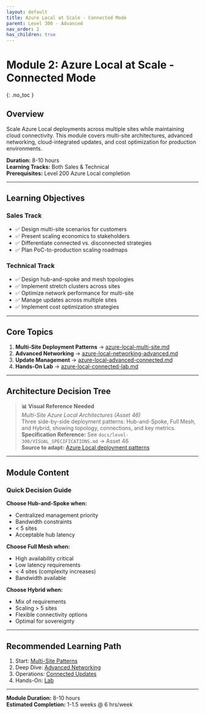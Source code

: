 ```yaml
---
layout: default
title: Azure Local at Scale - Connected Mode
parent: Level 300 - Advanced
nav_order: 2
has_children: true
---
```


# Module 2: Azure Local at Scale - Connected Mode
{: .no_toc }

## Overview

Scale Azure Local deployments across multiple sites while maintaining cloud connectivity. This module covers multi-site architectures, advanced networking, cloud-integrated updates, and cost optimization for production environments.

**Duration:** 8-10 hours  
**Learning Tracks:** Both Sales & Technical  
**Prerequisites:** Level 200 Azure Local completion

---

## Learning Objectives

### Sales Track
- ✅ Design multi-site scenarios for customers
- ✅ Present scaling economics to stakeholders
- ✅ Differentiate connected vs. disconnected strategies
- ✅ Plan PoC-to-production scaling roadmaps

### Technical Track
- ✅ Design hub-and-spoke and mesh topologies
- ✅ Implement stretch clusters across sites
- ✅ Optimize network performance for multi-site
- ✅ Manage updates across multiple sites
- ✅ Implement cost optimization strategies

---

## Core Topics

1. **Multi-Site Deployment Patterns** → [azure-local-multi-site.md](azure-local-multi-site)
2. **Advanced Networking** → [azure-local-networking-advanced.md](azure-local-networking-advanced)
3. **Update Management** → [azure-local-advanced-connected.md](azure-local-advanced-connected)
4. **Hands-On Lab** → [azure-local-connected-lab.md](azure-local-connected-lab)

---

## Architecture Decision Tree

> **📊 Visual Reference Needed**  
> *Multi-Site Azure Local Architectures (Asset 46)*  
> Three side-by-side deployment patterns: Hub-and-Spoke, Full Mesh, and Hybrid, showing topology, connections, and key metrics.  
> **Specification Reference:** See `docs/level-300/VISUAL_SPECIFICATIONS.md` → Asset 46  
> **Source to adapt:** [Azure Local deployment patterns](https://learn.microsoft.com/en-us/azure/azure-local/concepts/deployment-options)

---

## Module Content

### Quick Decision Guide

**Choose Hub-and-Spoke when:**
- Centralized management priority
- Bandwidth constraints
- < 5 sites
- Acceptable hub latency

**Choose Full Mesh when:**
- High availability critical
- Low latency requirements
- < 4 sites (complexity increases)
- Bandwidth available

**Choose Hybrid when:**
- Mix of requirements
- Scaling > 5 sites
- Flexible connectivity options
- Optimal for sovereignty

---

## Recommended Learning Path

1. Start: [Multi-Site Patterns](azure-local-multi-site)
2. Deep Dive: [Advanced Networking](azure-local-networking-advanced)
3. Operations: [Connected Updates](azure-local-advanced-connected)
4. Hands-On: [Lab](azure-local-connected-lab)

---

**Module Duration:** 8-10 hours  
**Estimated Completion:** 1-1.5 weeks @ 6 hrs/week
